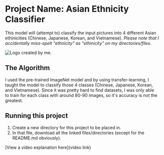 # Project Name: Asian Ethnicity Classifier

This model will (attempt to) classify the input pictures into 4 different Asian ethinicities (Chinese, Japanese, Korean, and Vietnamese). *Please note that I accidentally miss-spelt "ethnicity" as "ethinicity" on my directories/files.*

![Logo created by me.](https://i.imgur.com/GXkfL4R.jpg)

## The Algorithm

I used the pre-trained ImageNet model and by using transfer-learning, I taught the model to classify those 4 classes (Chinese, Japanese, Korean, and Vietnamese). Since it was pretty hard to find datasets, I was only able to train for each class with around 80-90 images, so it's accuracy is not the greatest.

## Running this project

1. Create a new directory for this project to be placed in.
2. In that file, download all the linked files/directories (except for the README.md obviously).

[View a video explanation here](video link)

